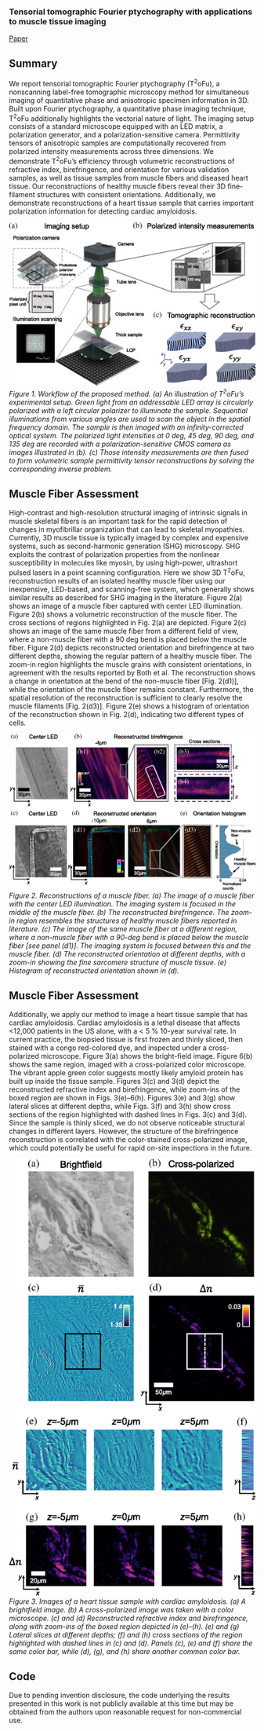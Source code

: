 ### Tensorial tomographic Fourier ptychography with applications to muscle tissue imaging

[Paper](https://doi.org/10.1117/1.AP.6.2.026004)

## Summary
We report tensorial tomographic Fourier ptychography (T<sup>2</sup>oFu), a nonscanning label-free tomographic microscopy method for simultaneous imaging of quantitative phase and anisotropic specimen information in 3D. Built upon Fourier ptychography, a quantitative phase imaging technique, T<sup>2</sup>oFu additionally highlights the vectorial nature of light. The imaging setup consists of a standard microscope equipped with an LED matrix, a polarization generator, and a polarization-sensitive camera. Permittivity tensors of anisotropic samples are computationally recovered from polarized intensity measurements across three dimensions. We demonstrate T<sup>2</sup>oFu’s efficiency through volumetric reconstructions of refractive index, birefringence, and orientation for various validation samples, as well as tissue samples from muscle fibers and diseased heart tissue. Our reconstructions of healthy muscle fibers reveal their 3D fine-filament structures with consistent orientations. Additionally, we demonstrate reconstructions of a heart tissue sample that carries important polarization information for detecting cardiac amyloidosis.

![](img//fig1.png)
*Figure 1. Workflow of the proposed method. (a) An illustration of T<sup>2</sup>oFu’s experimental setup. Green light from an addressable LED array is circularly polarized with a left circular polarizer to illuminate the sample. Sequential illuminations from various angles are used to scan the object in the spatial frequency domain. The sample is then imaged with an infinity-corrected optical system. The polarized light intensities at 0 deg, 45 deg, 90 deg, and 135 deg are recorded with a polarization-sensitive CMOS camera as images illustrated in (b). (c) Those intensity measurements are then fused to form volumetric sample permittivity tensor reconstructions by solving the corresponding inverse problem.*

## Muscle Fiber Assessment
High-contrast and high-resolution structural imaging of intrinsic signals in muscle skeletal fibers is an important task for the rapid detection of changes in myofibrillar organization that can lead to skeletal myopathies. Currently, 3D muscle tissue is typically imaged by complex and expensive systems, such as second-harmonic generation (SHG) microscopy. SHG exploits the contrast of polarization properties from the nonlinear susceptibility in molecules like myosin, by using high-power, ultrashort pulsed lasers in a point scanning configuration. Here we show 3D T<sup>2</sup>oFu, reconstruction results of an isolated healthy muscle fiber using our inexpensive, LED-based, and scanning-free system, which generally shows similar results as described for SHG imaging in the literature. Figure 2(a) shows an image of a muscle fiber captured with center LED illumination. Figure 2(b) shows a volumetric reconstruction of the muscle fiber. The cross sections of regions highlighted in Fig. 2(a) are depicted. Figure 2(c) shows an image of the same muscle fiber from a different field of view, where a non-muscle fiber with a 90 deg bend is placed below the muscle fiber. Figure 2(d) depicts reconstructed orientation and birefringence at two different depths, showing the regular pattern of a healthy muscle fiber. The zoom-in region highlights the muscle grains with consistent orientations, in agreement with the results reported by Both et al. The reconstruction shows a change in orientation at the bend of the non-muscle fiber [Fig. 2(d1)], while the orientation of the muscle fiber remains constant. Furthermore, the spatial resolution of the reconstruction is sufficient to clearly resolve the muscle filaments [Fig. 2(d3)]. Figure 2(e) shows a histogram of orientation of the reconstruction shown in Fig. 2(d), indicating two different types of cells.

![](img//fig2.png)
*Figure 2. Reconstructions of a muscle fiber. (a) The image of a muscle fiber with the center LED illumination. The imaging system is focused in the middle of the muscle fiber. (b) The reconstructed birefringence. The zoom-in region resembles the structures of healthy muscle fibers reported in literature. (c) The image of the same muscle fiber at a different region, where a non-muscle fiber with a 90-deg bend is placed below the muscle fiber [see panel (d1)]. The imaging system is focused between this and the muscle fiber. (d) The reconstructed orientation at different depths, with a zoom-in showing the fine sarcomere structure of muscle tissue. (e) Histogram of reconstructed orientation shown in (d).*

## Muscle Fiber Assessment
Additionally, we apply our method to image a heart tissue sample that has cardiac amyloidosis. Cardiac amyloidosis is a lethal disease that affects <12,000 patients in the US alone, with a < 5 % 10-year survival rate. In current practice, the biopsied tissue is first frozen and thinly sliced, then stained with a congo red-colored dye, and inspected under a cross-polarized microscope. Figure 3(a) shows the bright-field image. Figure 6(b) shows the same region, imaged with a cross-polarized color microscope. The vibrant apple green color suggests mostly likely amyloid protein has built up inside the tissue sample. Figures 3(c) and 3(d) depict the reconstructed refractive index and birefringence, while zoom-ins of the boxed region are shown in Figs. 3(e)–6(h). Figures 3(e) and 3(g) show lateral slices at different depths, while Figs. 3(f) and 3(h) show cross sections of the region highlighted with dashed lines in Figs. 3(c) and 3(d). Since the sample is thinly sliced, we do not observe noticeable structural changes in different layers. However, the structure of the birefringence reconstruction is correlated with the color-stained cross-polarized image, which could potentially be useful for rapid on-site inspections in the future.

![](img//fig3.png)
*Figure 3. Images of a heart tissue sample with cardiac amyloidosis. (a) A brightfield image. (b) A cross-polarized image was taken with a color microscope. (c) and (d) Reconstructed refractive index and birefringence, along with zoom-ins of the boxed region depicted in (e)–(h). (e) and (g) Lateral slices at different depths; (f) and (h) cross sections of the region highlighted with dashed lines in (c) and (d). Panels (c), (e) and (f) share the same color bar, while (d), (g), and (h) share another common color bar.*

## Code
Due to pending invention disclosure, the code underlying the results presented in this work is not publicly available at this time but may be obtained from the authors upon reasonable request for non-commercial use.
